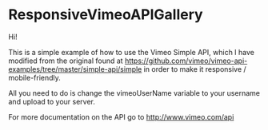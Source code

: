 # ResponsiveVimeoAPIGallery

Hi!

This is a simple example of how to use the Vimeo Simple API, which I have modified from the original found at https://github.com/vimeo/vimeo-api-examples/tree/master/simple-api/simple in order to make it responsive / mobile-friendly.

All you need to do is change the vimeoUserName variable to your username and upload to your server.

For more documentation on the API go to http://www.vimeo.com/api
